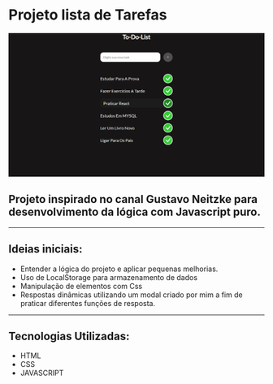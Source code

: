 # Projeto lista de Tarefas
![](./assets/img/to-do-list.png)
## Projeto inspirado no canal Gustavo Neitzke para desenvolvimento da lógica com Javascript puro.
---
## Ideias iniciais:
- Entender a lógica do projeto e aplicar pequenas melhorias.
- Uso de LocalStorage para armazenamento de dados
- Manipulação de elementos com Css
- Respostas dinâmicas utilizando um modal criado por mim a fim de praticar diferentes funções de resposta.
---
## Tecnologias Utilizadas:
- HTML
- CSS
- JAVASCRIPT